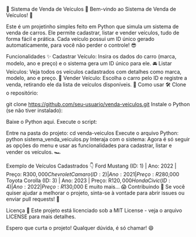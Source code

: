 🚗 Sistema de Venda de Veículos 🚗
Bem-vindo ao Sistema de Venda de Veículos! 🎉

Este é um projetinho simples feito em Python que simula um sistema de venda de carros. Ele permite cadastrar, listar e vender veículos, tudo de forma fácil e prática. Cada veículo possui um ID único gerado automaticamente, para você não perder o controle! 😎

Funcionalidades ✨
Cadastrar Veículo: Insira os dados do carro (marca, modelo, ano e preço) e o sistema gera um ID único para ele. 🚘
Listar Veículos: Veja todos os veículos cadastrados com detalhes como marca, modelo, ano e preço. 📝
Vender Veículo: Escolha o carro pelo ID e registre a venda, retirando ele da lista de veículos disponíveis. 💸
Como usar 🛠️
Clone o repositório:

git clone https://github.com/seu-usuario/venda-veiculos.git
Instale o Python (se não tiver instalado):

Baixe o Python aqui.
Execute o script:

Entre na pasta do projeto:
cd venda-veiculos
Execute o arquivo Python:
python sistema_venda_veiculos.py
Interaja com o sistema: Agora é só seguir as opções do menu e usar as funcionalidades para cadastrar, listar e vender os veículos. 🏎️

Exemplo de Veículos Cadastrados 👇
Ford Mustang (ID: 1) | Ano: 2022 | Preço: R$300,000
Chevrolet Camaro (ID: 2) | Ano: 2021 | Preço: R$280,000
Toyota Corolla (ID: 3) | Ano: 2023 | Preço: R$120,000
Honda Civic (ID: 4) | Ano: 2022 | Preço: R$130,000
E muito mais... 😱
Contribuindo 🤝
Se você quiser ajudar a melhorar o projeto, sinta-se à vontade para abrir issues ou enviar pull requests! 🚀

Licença 📜
Este projeto está licenciado sob a MIT License - veja o arquivo LICENSE para mais detalhes.

Espero que curta o projeto! Qualquer dúvida, é só chamar! 😄
